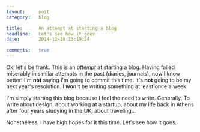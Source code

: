 ```yaml
---
layout:     post
category:   blog

title:      An attempt at starting a blog
headline:   Let's see how it goes
date:       2014-12-18 13:19:24

comments:   true
---
```

Ok, let's be frank. This is an *attempt* at starting a blog. Having failed miserably in similar attempts in the past (diaries, journals), now I know better! I'm **not** saying I'm going to commit this time. It's **not** going to be my next year's resolution. I **won't** be writing something at least once a week.

I'm simply starting this blog because I feel the need to write. Generally. To write about design, about working at a startup, about my life back in Athens after four years studying in the UK, about traveling...

Nonetheless, I have high hopes for it this time. Let's see how it goes.